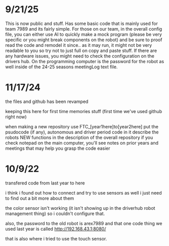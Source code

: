 # 9/21/25
This is now public and stuff. Has some basic code that is mainly used for team 7989 and its fairly simple. For those on our team, in the overall config file, you can either use AI to quickly make a mock program (please be very specific or you might break components on the robot) and be sure to proof read the code and remodel it since.. as it may run, it might not be very readable to you so try not to just full on copy and paste stuff. If there are any hardware issues, you might need to check the configuration on the drivers hub. On the programming computer is the password for the robot as well inside of the 24-25 seasons meetingLog text file. 

# 11/17/24

the files and github has been revamped

keeping this here for first time memories stuff (first time we've used github right now)

when making a new repository use FTC_[year1here]to[year2here]
put the psudocode (if any), autonomous and driver period code in it
describe the robots NEW functions in the description of the overall repository
if you check notepad on the main computer, you'll see notes on prior years and meetings that may help you grasp the code easier


# 10/9/22

transfered code from last year to here

i think i found out how to connect and try to use sensors as well i just need to find out a bit more about them

the color sensor isn't working (it isn't showing up in the driverhub robot management thing) so i couldn't configure that.

also, the password to the old robot is arex7989 and that one code thing we used last year is called http://192.168.43.1:8080/

that is also where i tried to use the touch sensor.

